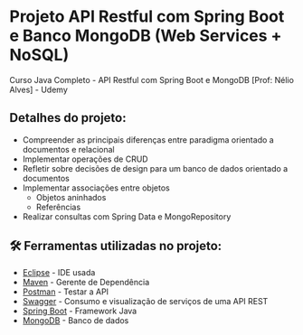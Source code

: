 # Projeto API Restful com Spring Boot e Banco MongoDB (Web Services + NoSQL)

Curso Java Completo - API Restful com Spring Boot e MongoDB [Prof: Nélio Alves] - Udemy

## Detalhes do projeto:

*  Compreender as principais diferenças entre paradigma orientado a documentos e relacional 
*  Implementar operações de CRUD 
*  Refletir sobre decisões de design para um banco de dados orientado a documentos 
*  Implementar associações entre objetos 
     *  Objetos aninhados 
     *  Referências 
*  Realizar consultas com Spring Data e MongoRepository

## 🛠️ Ferramentas utilizadas no projeto:

* [Eclipse](https://www.eclipse.org/) - IDE usada
* [Maven](https://maven.apache.org/) - Gerente de Dependência
* [Postman](https://www.postman.com/) - Testar a API
* [Swagger](https://swagger.io/) - Consumo e visualização de serviços de uma API REST
* [Spring Boot](https://spring.io/projects/spring-boot) - Framework Java
* [MongoDB](https://www.mongodb.com/) - Banco de dados



 
